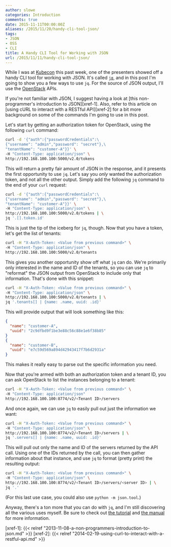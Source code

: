 ```yaml
---
author: slowe
categories: Introduction
comments: true
date: 2015-11-11T00:00:00Z
aliases: /2015/11/20/handy-cli-tool-json/
tags:
- JSON
- OSS
- CLI
title: A Handy CLI Tool for Working with JSON
url: /2015/11/11/handy-cli-tool-json/
---
```


While I was at [Kubecon][link-2] this past week, one of the presenters showed off a handy CLI tool for working with JSON. It's called [`jq`][link-1], and in this post I'm going to show you a few ways to use `jq`. For the source of JSON output, I'll use the [OpenStack][link-3] APIs.

If you're not familiar with JSON, I suggest having a look at [this non-programmer's introduction to JSON][xref-1]. Also, refer to this article on [using cURL to interact with a RESTful API][xref-2] for a bit more background on some of the commands I'm going to use in this post.

Let's start by getting an authorization token for OpenStack, using the following `curl` command:

```sh
curl -d '{"auth":{"passwordCredentials":\
{"username": "admin","password": "secret"},\
"tenantName": "customer-A"}}' \
-H "Content-Type: application/json" \
http://192.168.100.100:5000/v2.0/tokens
```

This will return a pretty fair amount of JSON in the response, and it presents the first opportunity to use `jq`. Let's say you _only_ wanted the authorization token, and not all the other output. Simply add the following `jq` command to the end of your `curl` request:

```sh
curl -d '{"auth":{"passwordCredentials":\
{"username": "admin","password": "secret"},\
"tenantName": "customer-A"}}' \
-H "Content-Type: application/json" \
http://192.168.100.100:5000/v2.0/tokens | \
jq '.[].token.id'
```

This is just the tip of the iceberg for `jq`, though. Now that you have a token, let's get the list of tenants:

```sh
curl -H "X-Auth-Token: <Value from previous command>" \
-H "Content-Type: application/json" \
http://192.168.100.100:5000/v2.0/tenants
```

This gives you another opportunity show off what `jq` can do. We're primarily only interested in the name and ID of the tenants, so you can use `jq` to "reformat" the JSON output from OpenStack to include only that information. That's done with this snippet:

```sh
curl -H "X-Auth-Token: <Value from previous command>" \
-H "Content-Type: application/json" \
http://192.168.100.100:5000/v2.0/tenants | \
jq '.tenants[] | {name: .name, uuid: .id}'
```

This will provide output that will look something like this:

```json
{
  "name": "customer-A",
  "uuid": "2c9dfbd9f1be3e88c56c88e1e6f38b85"
}
{
  "name": "customer-B",
  "uuid": "e7c59d569a894d42943417f7b6d2931a"
}
```

This makes it really easy to parse out the specific information you need.

Now that you're armed with both an authorization token and a tenant ID, you can ask OpenStack to list the instances belonging to a tenant:

```sh
curl -H "X-Auth-Token: <Value from previous command>" \
-H "Content-Type: application/json"
http://192.168.100.100:8774/v2/<Tenant ID>/servers
```

And once again, we can use `jq` to easily pull out just the information we want:

```sh
curl -H "X-Auth-Token: <Value from previous command>" \
-H "Content-Type: application/json" \
http://192.168.100.100:8774/v2/<Tenant ID>/servers | \
jq '.servers[] | {name: .name, uuid: .id}'
```

This will pull out only the name and ID of the servers returned by the API call. Using one of the IDs returned by the call, you can then gather information about that instance, and use `jq` to format (pretty print) the resulting output:

```sh
curl -H "X-Auth-Token: <Value from previous command>" \
-H "Content-Type: application/json" \
http://192.168.100.100:8774/v2/<Tenant ID>/servers/<server ID> | \
jq '.'
```

(For this last use case, you could also use `python -m json.tool`.)

Anyway, there's a ton more that you can do with `jq`, and I'm still discovering all the various uses myself. Be sure to check out [the tutorial][link-4] and [the manual][link-5] for more information.

[link-1]: https://stedolan.github.io/jq/
[link-2]: https://kubecon.io
[link-3]: http://www.openstack.org/
[link-4]: https://stedolan.github.io/jq/tutorial/
[link-5]: https://stedolan.github.io/jq/manual/
[xref-1]: {{< relref "2013-11-08-a-non-programmers-introduction-to-json.md" >}}
[xref-2]: {{< relref "2014-02-19-using-curl-to-interact-with-a-restful-api.md" >}}
